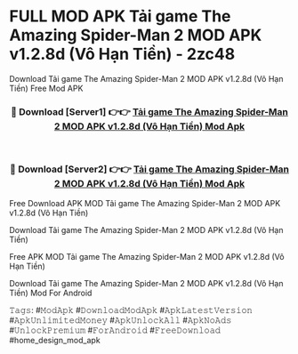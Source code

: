 # FULL MOD APK Tải game The Amazing Spider-Man 2 MOD APK v1.2.8d (Vô Hạn Tiền) - 2zc48
Download Tải game The Amazing Spider-Man 2 MOD APK v1.2.8d (Vô Hạn Tiền) Free Mod APK

<div align="center">
<h3>🔴 Download [Server1] 👉👉 <a href="https://apk-comot.site?title=Tải_game_The_Amazing_Spider-Man_2_MOD_APK_v1.2.8d_(Vô_Hạn_Tiền)">Tải game The Amazing Spider-Man 2 MOD APK v1.2.8d (Vô Hạn Tiền) Mod Apk</a></h3><br>

<h3>🔴 Download [Server2] 👉👉 <a href="https://apk-comot.site?title=Tải_game_The_Amazing_Spider-Man_2_MOD_APK_v1.2.8d_(Vô_Hạn_Tiền)">Tải game The Amazing Spider-Man 2 MOD APK v1.2.8d (Vô Hạn Tiền) Mod Apk</a></h3>
</div>


Free Download APK MOD Tải game The Amazing Spider-Man 2 MOD APK v1.2.8d (Vô Hạn Tiền)

Download Tải game The Amazing Spider-Man 2 MOD APK v1.2.8d (Vô Hạn Tiền) 

Free APK MOD Tải game The Amazing Spider-Man 2 MOD APK v1.2.8d (Vô Hạn Tiền) 

Download Tải game The Amazing Spider-Man 2 MOD APK v1.2.8d (Vô Hạn Tiền) Mod For Android

𝚃𝚊𝚐𝚜: #𝙼𝚘𝚍𝙰𝚙𝚔 #𝙳𝚘𝚠𝚗𝚕𝚘𝚊𝚍𝙼𝚘𝚍𝙰𝚙𝚔 #𝙰𝚙𝚔𝙻𝚊𝚝𝚎𝚜𝚝𝚅𝚎𝚛𝚜𝚒𝚘𝚗 #𝙰𝚙𝚔𝚄𝚗𝚕𝚒𝚖𝚒𝚝𝚎𝚍𝙼𝚘𝚗𝚎𝚢 #𝙰𝚙𝚔𝚄𝚗𝚕𝚘𝚌𝚔𝙰𝚕𝚕 #𝙰𝚙𝚔𝙽𝚘𝙰𝚍𝚜 #𝚄𝚗𝚕𝚘𝚌𝚔𝙿𝚛𝚎𝚖𝚒𝚞𝚖 #𝙵𝚘𝚛𝙰𝚗𝚍𝚛𝚘𝚒𝚍 #𝙵𝚛𝚎𝚎𝙳𝚘𝚠𝚗𝚕𝚘𝚊𝚍 #home_design_mod_apk